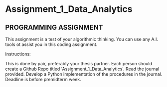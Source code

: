 # Assignment_1_Data_Analytics

## PROGRAMMING ASSIGNMENT

This assignment is a test of your algorithmic thinking. You can use any A.I. tools ot assist you in this coding assignment.

Instructions:

This is done by pair, preferably your thesis partner.
Each person should create a Github Repo titled 'Assignment_1_Data_Analytics'.
Read the journal provided.
Develop a Python implementation of the procedures in the journal.
Deadline is before premidterm week.
